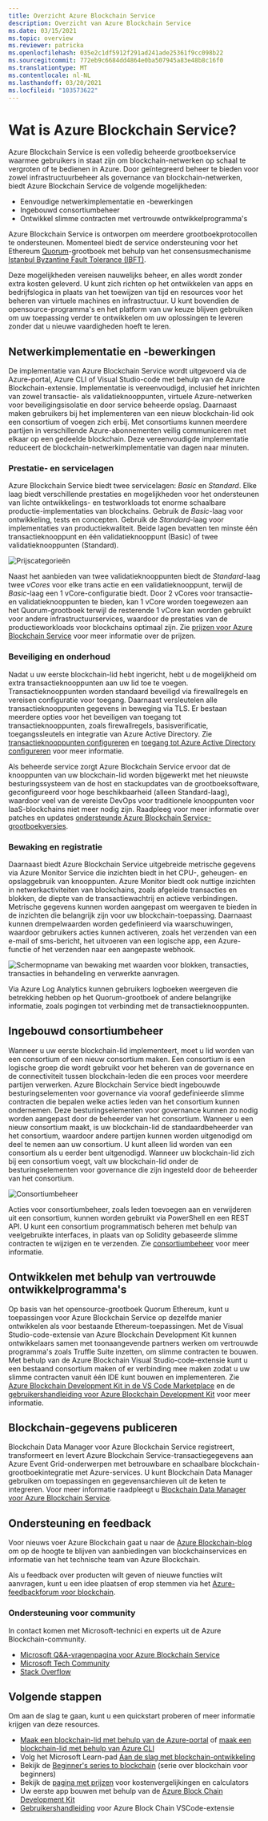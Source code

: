 ```yaml
---
title: Overzicht Azure Blockchain Service
description: Overzicht van Azure Blockchain Service
ms.date: 03/15/2021
ms.topic: overview
ms.reviewer: patricka
ms.openlocfilehash: 035e2c1df5912f291ad241ade25361f9cc098b22
ms.sourcegitcommit: 772eb9c6684dd4864e0ba507945a83e48b8c16f0
ms.translationtype: MT
ms.contentlocale: nl-NL
ms.lasthandoff: 03/20/2021
ms.locfileid: "103573622"
---
```

# <a name="what-is-azure-blockchain-service"></a>Wat is Azure Blockchain Service?

Azure Blockchain Service is een volledig beheerde grootboekservice waarmee gebruikers in staat zijn om blockchain-netwerken op schaal te vergroten of te bedienen in Azure. Door geïntegreerd beheer te bieden voor zowel infrastructuurbeheer als governance van blockchain-netwerken, biedt Azure Blockchain Service de volgende mogelijkheden:

* Eenvoudige netwerkimplementatie en -bewerkingen
* Ingebouwd consortiumbeheer
* Ontwikkel slimme contracten met vertrouwde ontwikkelprogramma's

Azure Blockchain Service is ontworpen om meerdere grootboekprotocollen te ondersteunen. Momenteel biedt de service ondersteuning voor het Ethereum [Quorum](https://www.goquorum.com/)-grootboek met behulp van het consensusmechanisme [Istanbul Byzantine Fault Tolerance (IBFT)](https://docs.goquorum.consensys.net/en/stable/Concepts/Consensus/IBFT/).

Deze mogelijkheden vereisen nauwelijks beheer, en alles wordt zonder extra kosten geleverd. U kunt zich richten op het ontwikkelen van apps en bedrijfslogica in plaats van het toewijzen van tijd en resources voor het beheren van virtuele machines en infrastructuur. U kunt bovendien de opensource-programma's en het platform van uw keuze blijven gebruiken om uw toepassing verder te ontwikkelen om uw oplossingen te leveren zonder dat u nieuwe vaardigheden hoeft te leren.

## <a name="network-deployment-and-operations"></a>Netwerkimplementatie en -bewerkingen

De implementatie van Azure Blockchain Service wordt uitgevoerd via de Azure-portal, Azure CLI of Visual Studio-code met behulp van de Azure Blockchain-extensie. Implementatie is vereenvoudigd, inclusief het inrichten van zowel transactie- als validatieknooppunten, virtuele Azure-netwerken voor beveiligingsisolatie en door service beheerde opslag.  Daarnaast maken gebruikers bij het implementeren van een nieuw blockchain-lid ook een consortium of voegen zich erbij.  Met consortiums kunnen meerdere partijen in verschillende Azure-abonnementen veilig communiceren met elkaar op een gedeelde blockchain.  Deze vereenvoudigde implementatie reduceert de blockchain-netwerkimplementatie van dagen naar minuten.

### <a name="performance-and-service-tiers"></a>Prestatie- en servicelagen

Azure Blockchain Service biedt twee servicelagen: *Basic* en *Standard*. Elke laag biedt verschillende prestaties en mogelijkheden voor het ondersteunen van lichte ontwikkelings- en testworkloads tot enorme schaalbare productie-implementaties van blockchains. Gebruik de *Basic*-laag voor ontwikkeling, tests en concepten. Gebruik de *Standard*-laag voor implementaties van productiekwaliteit. Beide lagen bevatten ten minste één transactieknooppunt en één validatieknooppunt (Basic) of twee validatieknooppunten (Standard). 

![Prijscategorieën](./media/overview/pricing-tiers.png)

Naast het aanbieden van twee validatieknooppunten biedt de *Standard*-laag twee *vCores* voor elke trans actie en een validatieknooppunt, terwijl de *Basic*-laag een 1 vCore-configuratie biedt.  Door 2 vCores voor transactie-en validatieknooppunten te bieden, kan 1 vCore worden toegewezen aan het Quorum-grootboek terwijl de resterende 1 vCore kan worden gebruikt voor andere infrastructuurservices, waardoor de prestaties van de productieworkloads voor blockchains optimaal zijn. Zie [prijzen voor Azure Blockchain Service](https://azure.microsoft.com/pricing/details/blockchain-service) voor meer informatie over de prijzen.

### <a name="security-and-maintenance"></a>Beveiliging en onderhoud

Nadat u uw eerste blockchain-lid hebt ingericht, hebt u de mogelijkheid om extra transactieknooppunten aan uw lid toe te voegen.  Transactieknooppunten worden standaard beveiligd via firewallregels en vereisen configuratie voor toegang.  Daarnaast versleutelen alle transactieknooppunten gegevens in beweging via TLS.  Er bestaan meerdere opties voor het beveiligen van toegang tot transactieknooppunten, zoals firewallregels, basisverificatie, toegangssleutels en integratie van Azure Active Directory. Zie [transactieknooppunten configureren](configure-transaction-nodes.md) en [toegang tot Azure Active Directory configureren](configure-aad.md) voor meer informatie.

Als beheerde service zorgt Azure Blockchain Service ervoor dat de knooppunten van uw blockchain-lid worden bijgewerkt met het nieuwste besturingssysteem van de host en stackupdates van de grootboeksoftware, geconfigureerd voor hoge beschikbaarheid (alleen Standard-laag), waardoor veel van de vereiste DevOps voor traditionele knooppunten voor IaaS-blockchains niet meer nodig zijn.  Raadpleeg voor meer informatie over patches en updates [ondersteunde Azure Blockchain Service-grootboekversies](ledger-versions.md).

### <a name="monitoring-and-logging"></a>Bewaking en registratie

Daarnaast biedt Azure Blockchain Service uitgebreide metrische gegevens via Azure Monitor Service die inzichten biedt in het CPU-, geheugen- en opslaggebruik van knooppunten.  Azure Monitor biedt ook nuttige inzichten in netwerkactiviteiten van blockchains, zoals afgeleide transacties en blokken, de diepte van de transactiewachtrij en actieve verbindingen.  Metrische gegevens kunnen worden aangepast om weergaven te bieden in de inzichten die belangrijk zijn voor uw blockchain-toepassing.  Daarnaast kunnen drempelwaarden worden gedefinieerd via waarschuwingen, waardoor gebruikers acties kunnen activeren, zoals het verzenden van een e-mail of sms-bericht, het uitvoeren van een logische app, een Azure-functie of het verzenden naar een aangepaste webhook.

![Schermopname van bewaking met waarden voor blokken, transacties, transacties in behandeling en verwerkte aanvragen.](./media/overview/metrics.png)

Via Azure Log Analytics kunnen gebruikers logboeken weergeven die betrekking hebben op het Quorum-grootboek of andere belangrijke informatie, zoals pogingen tot verbinding met de transactieknooppunten.

## <a name="built-in-consortium-management"></a>Ingebouwd consortiumbeheer

Wanneer u uw eerste blockchain-lid implementeert, moet u lid worden van een consortium of een nieuw consortium maken.  Een consortium is een logische groep die wordt gebruikt voor het beheren van de governance en de connectiviteit tussen blockchain-leden die een proces voor meerdere partijen verwerken.  Azure Blockchain Service biedt ingebouwde besturingselementen voor governance via vooraf gedefinieerde slimme contracten die bepalen welke acties leden van het consortium kunnen ondernemen.  Deze besturingselementen voor governance kunnen zo nodig worden aangepast door de beheerder van het consortium. Wanneer u een nieuw consortium maakt, is uw blockchain-lid de standaardbeheerder van het consortium, waardoor andere partijen kunnen worden uitgenodigd om deel te nemen aan uw consortium.  U kunt alleen lid worden van een consortium als u eerder bent uitgenodigd.  Wanneer uw blockchain-lid zich bij een consortium voegt, valt uw blockchain-lid onder de besturingselementen voor governance die zijn ingesteld door de beheerder van het consortium.

![Consortiumbeheer](./media/overview/consortium.png)

Acties voor consortiumbeheer, zoals leden toevoegen aan en verwijderen uit een consortium, kunnen worden gebruikt via PowerShell en een REST API. U kunt een consortium programmatisch beheren met behulp van veelgebruikte interfaces, in plaats van op Solidity gebaseerde slimme contracten te wijzigen en te verzenden. Zie [consortiumbeheer](consortium.md) voor meer informatie.

## <a name="develop-using-familiar-development-tools"></a>Ontwikkelen met behulp van vertrouwde ontwikkelprogramma's

Op basis van het opensource-grootboek Quorum Ethereum, kunt u toepassingen voor Azure Blockchain Service op dezelfde manier ontwikkelen als voor bestaande Ethereum-toepassingen. Met de Visual Studio-code-extensie van Azure Blockchain Development Kit kunnen ontwikkelaars samen met toonaangevende partners werken om vertrouwde programma's zoals Truffle Suite inzetten, om slimme contracten te bouwen. Met behulp van de Azure Blockchain Visual Studio-code-extensie kunt u een bestaand consortium maken of er verbinding mee maken zodat u uw slimme contracten vanuit één IDE kunt bouwen en implementeren. Zie [Azure Blockchain Development Kit in de VS Code Marketplace](https://aka.ms/vscodebcextension) en de [gebruikershandleiding voor Azure Blockchain Development Kit](https://aka.ms/vscodebcextensionwiki) voor meer informatie.

## <a name="publish-blockchain-data"></a>Blockchain-gegevens publiceren

Blockchain Data Manager voor Azure Blockchain Service registreert, transformeert en levert Azure Blockchain Service-transactiegegevens aan Azure Event Grid-onderwerpen met betrouwbare en schaalbare blockchain-grootboekintegratie met Azure-services. U kunt Blockchain Data Manager gebruiken om toepassingen en gegevensarchieven uit de keten te integreren. Voor meer informatie raadpleegt u [Blockchain Data Manager voor Azure Blockchain Service](data-manager.md).

## <a name="support-and-feedback"></a>Ondersteuning en feedback

Voor nieuws voer Azure Blockchain gaat u naar de [Azure Blockchain-blog](https://azure.microsoft.com/blog/topics/blockchain/) om op de hoogte te blijven van aanbiedingen van blockchainservices en informatie van het technische team van Azure Blockchain.

Als u feedback over producten wilt geven of nieuwe functies wilt aanvragen, kunt u een idee plaatsen of erop stemmen via het [Azure-feedbackforum voor blockchain](https://aka.ms/blockchainuservoice).

### <a name="community-support"></a>Ondersteuning voor community

In contact komen met Microsoft-technici en experts uit de Azure Blockchain-community.

* [Microsoft Q&A-vragenpagina voor Azure Blockchain Service](/answers/topics/azure-blockchain-service.html)
* [Microsoft Tech Community](https://techcommunity.microsoft.com/t5/Blockchain/bd-p/AzureBlockchain)
* [Stack Overflow](https://stackoverflow.com/questions/tagged/azure-blockchain-service)

## <a name="next-steps"></a>Volgende stappen

Om aan de slag te gaan, kunt u een quickstart proberen of meer informatie krijgen van deze resources.
* [Maak een blockchain-lid met behulp van de Azure-portal](create-member.md) of [maak een blockchain-lid met behulp van Azure CLI](create-member-cli.md)
* Volg het Microsoft Learn-pad [Aan de slag met blockchain-ontwikkeling](/learn/paths/ethereum-blockchain-development)
* Bekijk de [Beginner's series to blockchain](https://channel9.msdn.com/Series/Beginners-Series-to-Blockchain) (serie over blockchain voor beginners)
* Bekijk de [pagina met prijzen](https://azure.microsoft.com/pricing/details/blockchain-service) voor kostenvergelijkingen en calculators
* Uw eerste app bouwen met behulp van de [Azure Block Chain Development Kit](https://github.com/Azure-Samples/blockchain-devkit)
* [Gebruikershandleiding](https://github.com/Microsoft/vscode-azure-blockchain-ethereum/wiki) voor Azure Block Chain VSCode-extensie
